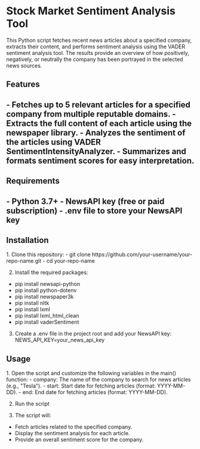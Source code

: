 <h1>Stock Market Sentiment Analysis Tool</h1>

This Python script fetches recent news articles about a specified company, extracts their content, and performs sentiment analysis using the VADER sentiment analysis tool. The results provide an overview of how positively, negatively, or neutrally the company has been portrayed in the selected news sources.

<h2>Features<h2>
- Fetches up to 5 relevant articles for a specified company from multiple reputable domains.
- Extracts the full content of each article using the newspaper library.
- Analyzes the sentiment of the articles using VADER SentimentIntensityAnalyzer.
- Summarizes and formats sentiment scores for easy interpretation.

<h2>Requirements<h2>
- Python 3.7+
- NewsAPI key (free or paid subscription)
- .env file to store your NewsAPI key

<h2>Installation</h2>
1. Clone this repository:
- git clone https://github.com/your-username/your-repo-name.git
- cd your-repo-name

2. Install the required packages:
- pip install newsapi-python
- pip install python-dotenv
- pip install newspaper3k
- pip install nltk
- pip install lxml
- pip install lxml_html_clean
- pip install vaderSentiment

3. Create a .env file in the project root and add your NewsAPI key:
NEWS_API_KEY=your_news_api_key

<h2>Usage</h2>
1. Open the script and customize the following variables in the main() function:
  - company: The name of the company to search for news articles (e.g., "Tesla").
  - start: Start date for fetching articles (format: YYYY-MM-DD).
  - end: End date for fetching articles (format: YYYY-MM-DD).

2. Run the script

3. The script will:
  - Fetch articles related to the specified company.
  - Display the sentiment analysis for each article.
  - Provide an overall sentiment score for the company.